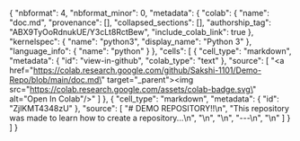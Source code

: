 {
  "nbformat": 4,
  "nbformat_minor": 0,
  "metadata": {
    "colab": {
      "name": "doc.md",
      "provenance": [],
      "collapsed_sections": [],
      "authorship_tag": "ABX9TyOoRdnukUE/Y3cLt8RctBew",
      "include_colab_link": true
    },
    "kernelspec": {
      "name": "python3",
      "display_name": "Python 3"
    },
    "language_info": {
      "name": "python"
    }
  },
  "cells": [
    {
      "cell_type": "markdown",
      "metadata": {
        "id": "view-in-github",
        "colab_type": "text"
      },
      "source": [
        "<a href=\"https://colab.research.google.com/github/Sakshi-1101/Demo-Repo/blob/main/doc.md\" target=\"_parent\"><img src=\"https://colab.research.google.com/assets/colab-badge.svg\" alt=\"Open In Colab\"/></a>"
      ]
    },
    {
      "cell_type": "markdown",
      "metadata": {
        "id": "ZjlKMT4348zU"
      },
      "source": [
        "# DEMO REPOSITORY!!\n",
        "This repository was made to learn how to create a repository...\n",
        "\n",
        "\n",
        "---\n",
        "\n"
      ]
    }
  ]
}